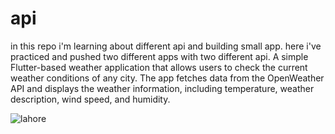 # api
in this repo i'm learning about different api and building small app. here i've practiced and pushed two different apps with two different api.
A simple Flutter-based weather application that allows users to check the current weather conditions of any city. The app fetches data from the OpenWeather API and displays the weather information, including temperature, weather description, wind speed, and humidity.

![lahore](https://github.com/user-attachments/assets/7b287a68-0598-4342-8273-b1e590a583b0)
